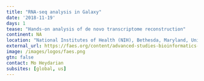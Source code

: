 ```yaml
---
title: "RNA-seq analysis in Galaxy"
date: '2018-11-19'
days: 1
tease: "Hands-on analysis of de novo transcriptome reconstruction"
continent: NA
location: "National Institutes of Health (NIH), Bethesda, Maryland, United States"
external_url: https://faes.org/content/advanced-studies-bioinformatics-and-data-science
image: /images/logos/faes.png
gtn: false
contact: Mo Heydarian
subsites: [global, us]
---
```

